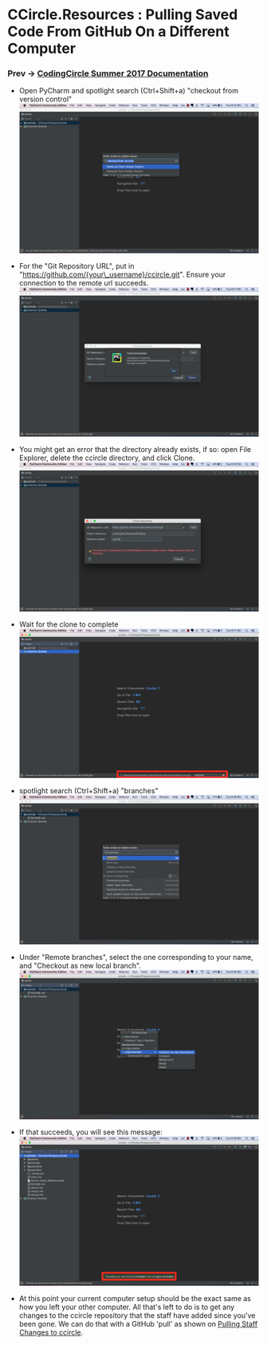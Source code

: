 # CCircle.Resources : Pulling Saved Code From GitHub On a Different Computer
### Prev -> [CodingCircle Summer 2017 Documentation](index)

* Open PyCharm and spotlight search (Ctrl+Shift+a) "checkout from version control"
    ![newClone1](assets/img/newClone1.png)

* For the "Git Repository URL", put in "https://github.com/{your\_username}/ccircle.git".
    Ensure your connection to the remote url succeeds.
    ![newClone2](assets/img/newClone2.png)

* You might get an error that the directory already exists, if so:
    open File Explorer, delete the ccircle directory, and click Clone.
    ![newClone3](assets/img/newClone3.png)

* Wait for the clone to complete
    ![newClone4](assets/img/newClone4.png)

* spotlight search (Ctrl+Shift+a) "branches"
    ![newClone5](assets/img/newClone5.png)

* Under "Remote branches", select the one corresponding to your name, and "Checkout as new local branch".
    ![newClone6](assets/img/newClone6.png)

* If that succeeds, you will see this message:
    ![newClone7](assets/img/newClone7.png)

* At this point your current computer setup should be the exact same as how you left your other computer.
    All that's left to do is to get any changes to the ccircle repository that the staff have added since you've been gone.
    We can do that with a GitHub 'pull' as shown on [Pulling Staff Changes to ccircle](pull).


